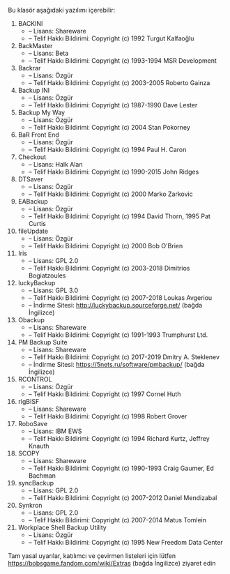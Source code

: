 Bu klasör aşağıdaki yazılımı içerebilir:

1. BACKINI
   - – Lisans: Shareware
   - – Telif Hakkı Bildirimi: Copyright (c) 1992 Turgut Kalfaoğlu
2. BackMaster
   - – Lisans: Beta
   - – Telif Hakkı Bildirimi: Copyright (c) 1993-1994 MSR Development
3. Backrar
   - – Lisans: Özgür
   - – Telif Hakkı Bildirimi: Copyright (c) 2003-2005 Roberto Gainza
4. Backup INI
   - – Lisans: Özgür
   - – Telif Hakkı Bildirimi: Copyright (c) 1987-1990 Dave Lester
5. Backup My Way
   - – Lisans: Özgür
   - – Telif Hakkı Bildirimi: Copyright (c) 2004 Stan Pokorney
6. BaR Front End
   - – Lisans: Özgür
   - – Telif Hakkı Bildirimi: Copyright (c) 1994 Paul H. Caron
7. Checkout
   - – Lisans: Halk Alan
   - – Telif Hakkı Bildirimi: Copyright (c) 1990-2015 John Ridges
8. DTSaver
   - – Lisans: Özgür
   - – Telif Hakkı Bildirimi: Copyright (c) 2000 Marko Zarkovic
9. EABackup
   - – Lisans: Özgür
   - – Telif Hakkı Bildirimi: Copyright (c) 1994 David Thorn, 1995 Pat Curtis
10. fileUpdate
    - – Lisans: Özgür
    - – Telif Hakkı Bildirimi: Copyright (c) 2000 Bob O'Brien
11. Iris
    - – Lisans: GPL 2.0
    - – Telif Hakkı Bildirimi: Copyright (c) 2003-2018 Dimitrios Bogiatzoules
12. luckyBackup
    - – Lisans: GPL 3.0
    - – Telif Hakkı Bildirimi: Copyright (c) 2007-2018 Loukas Avgeriou
    - – İndirme Sitesi: http://luckybackup.sourceforge.net/ (bağda İngilizce)
13. Obackup
    - – Lisans: Shareware
    - – Telif Hakkı Bildirimi: Copyright (c) 1991-1993 Trumphurst Ltd.
14. PM Backup Suite
    - – Lisans: Shareware
    - – Telif Hakkı Bildirimi: Copyright (c) 2017-2019 Dmitry A. Steklenev
    - – İndirme Sitesi: https://5nets.ru/software/pmbackup/ (bağda İngilizce)
15. RCONTROL
    - – Lisans: Özgür
    - – Telif Hakkı Bildirimi: Copyright (c) 1997 Cornel Huth
16. rlgBISF
    - – Lisans: Shareware
    - – Telif Hakkı Bildirimi: Copyright (c) 1998 Robert Grover
17. RoboSave
    - – Lisans: IBM EWS
    - – Telif Hakkı Bildirimi: Copyright (c) 1994 Richard Kurtz, Jeffrey Knauth
18. SCOPY
    - – Lisans: Shareware
    - – Telif Hakkı Bildirimi: Copyright (c) 1990-1993 Craig Gaumer, Ed Bachman
19. syncBackup
    - – Lisans: GPL 2.0
    - – Telif Hakkı Bildirimi: Copyright (c) 2007-2012 Daniel Mendizabal
20. Synkron
    - – Lisans: GPL 2.0
    - – Telif Hakkı Bildirimi: Copyright (c) 2007-2014 Matus Tomlein
21. Workplace Shell Backup Utility
    - – Lisans: Özgür
    - – Telif Hakkı Bildirimi: Copyright (c) 1995 New Freedom Data Center

Tam yasal uyarılar, katılımcı ve çevirmen listeleri için lütfen https://bobsgame.fandom.com/wiki/Extras (bağda İngilizce) ziyaret edin
